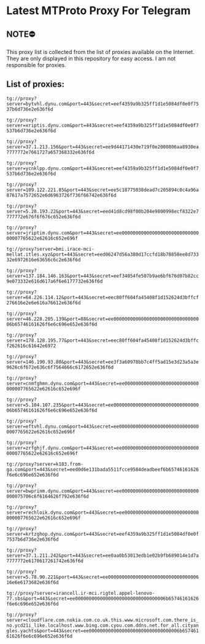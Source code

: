# Latest MTProto Proxy For Telegram

## NOTE⛔

This proxy list is collected from the list of proxies available on the Internet. They are only displayed in this repository for easy access. I am not responsible for proxies.

## List of proxies:

`tg://proxy?server=bytvhl.dynu.com&port=443&secret=eef4359a9b325ff1d1e5084df0e0f7537b6d736e2e636f6d`

`tg://proxy?server=xriptis.dynu.com&port=443&secret=eef4359a9b325ff1d1e5084df0e0f7537b6d736e2e636f6d`

`tg://proxy?server=37.1.213.156&port=443&secret=ee9d44171430e719f0e2000806aa8930ea7777772e7661727a657368332e636f6d`

`tg://proxy?server=ycnklpp.dynu.com&port=443&secret=eef4359a9b325ff1d1e5084df0e0f7537b6d736e2e636f6d`

`tg://proxy?server=109.122.221.85&port=443&secret=ee5c18775038dead7c205894c0c4a96a87617a7572652e6d6963726f736f66742e636f6d`

`tg://proxy?server=5.28.193.22&port=443&secret=eed41d8cd98f00b204e9800998ecf8322e7777772e676f6f676c652e636f6d`

`tg://proxy?server=jriptim.dynu.com&port=443&secret=ee000000000000000000000000000000007765622e62616c652e696f`

`tg://proxy?server=bmi.irace-mci-mellat.itles.xyz&port=443&secret=eed06247d56a380d17ccfd18b70858ee8d73332e6972616e63656c6c2e636f6d`

`tg://proxy?server=137.184.146.163&port=443&secret=eef34054fe507b9ae6bf676d07b82cc9e073332e616d617a6f6e6177732e636f6d`

`tg://proxy?server=64.226.114.12&port=443&secret=eec80ff604fa45408f1d152624d3bffcf276616e2e6e616a76612e636f6d`

`tg://proxy?server=46.228.205.139&port=88&secret=ee000000000000000000000000000000006b65746161626f6e6c696e652e636f6d`

`tg://proxy?server=178.128.195.77&port=443&secret=eec80ff604fa45408f1d152624d3bffcf262616c61642e6972`

`tg://proxy?server=146.190.93.80&port=443&secret=ee3f3a60978bb7c4ff5ad15e3d23a5a3e9626c6f672e636c6f7564666c6172652e636f6d`

`tg://proxy?server=cnmfghmn.dynu.com&port=443&secret=ee000000000000000000000000000000007765622e62616c652e696f`

`tg://proxy?server=5.104.107.235&port=443&secret=ee000000000000000000000000000000006b65746161626f6e6c696e652e636f6d`

`tg://proxy?server=eftvhl.dynu.com&port=443&secret=ee000000000000000000000000000000007765622e62616c652e696f`

`tg://proxy?server=zrfghjf.dynu.com&port=443&secret=ee000000000000000000000000000000007765622e62616c652e696f`

`tg://proxy?server=k183.from-ga.com&port=443&secret=eed0d6e131bada5511fcce9584deadbeef6b65746161626f6e6c696e652e636f6d`

`tg://proxy?server=bwprinm.dynu.com&port=443&secret=ee0000000000000000000000000000000075706c6f6164626f792e636f6d`

`tg://proxy?server=rechloik.dynu.com&port=443&secret=ee000000000000000000000000000000007765622e62616c652e696f`

`tg://proxy?server=krtzghop.dynu.com&port=443&secret=eef4359a9b325ff1d1e5084df0e0f7537b6d736e2e636f6d`

`tg://proxy?server=37.1.211.242&port=443&secret=ee0aa0b53013edb1e02b9fb689014e1d7a7777772e6170617261742e636f6d`

`tg://proxy?server=5.78.90.221&port=443&secret=ee00000000000000000000000000000000616e6e6173682e636f6d`

`tg://proxy?server=irancell.ir-mci.rigtel.appel-lenovo-77.sbs&port=443&secret=ee000000000000000000000000000000006b65746161626f6e6c696e652e636f6d`

`tg://proxy?server=cloudflare.com.nokia.com.co.uk.this.www.microsoft.com.there_is_no.ycd21i_like.localhost.www.bing.com.cyou.com.ddns.net.for_all.cityangles.yachts&port=443&secret=ee000000000000000000000000000000006b65746161626f6e6c696e652e636f6d`

